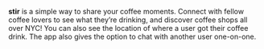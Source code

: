 **stir** is a simple way to share your coffee moments. 
Connect with fellow coffee lovers to see what they’re drinking, and discover coffee shops all over NYC!
You can also see the location of where a user got their coffee drink. The app also gives the option to chat with another user one-on-one.


